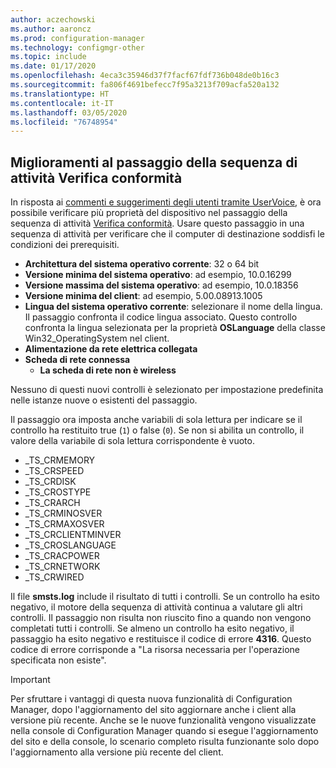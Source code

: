 ```yaml
---
author: aczechowski
ms.author: aaroncz
ms.prod: configuration-manager
ms.technology: configmgr-other
ms.topic: include
ms.date: 01/17/2020
ms.openlocfilehash: 4eca3c35946d37f7facf67fdf736b048de0b16c3
ms.sourcegitcommit: fa806f4691befecc7f95a3213f709acfa520a132
ms.translationtype: HT
ms.contentlocale: it-IT
ms.lasthandoff: 03/05/2020
ms.locfileid: "76748954"
---
```

## <a name="bkmk_tsready"></a> Miglioramenti al passaggio della sequenza di attività Verifica conformità

<!--6005561-->

In risposta ai [commenti e suggerimenti degli utenti tramite UserVoice](https://configurationmanager.uservoice.com/forums/300492-ideas/suggestions/11011230-add-battery-power-state-check-to-task-sequence-c), è ora possibile verificare più proprietà del dispositivo nel passaggio della sequenza di attività [Verifica conformità](/configmgr/osd/understand/task-sequence-steps#BKMK_CheckReadiness). Usare questo passaggio in una sequenza di attività per verificare che il computer di destinazione soddisfi le condizioni dei prerequisiti.

- **Architettura del sistema operativo corrente**: 32 o 64 bit
- **Versione minima del sistema operativo**: ad esempio, 10.0.16299
- **Versione massima del sistema operativo**: ad esempio, 10.0.18356
- **Versione minima del client**: ad esempio, 5.00.08913.1005
- **Lingua del sistema operativo corrente**: selezionare il nome della lingua. Il passaggio confronta il codice lingua associato. Questo controllo confronta la lingua selezionata per la proprietà **OSLanguage** della classe Win32_OperatingSystem nel client.
- **Alimentazione da rete elettrica collegata**
- **Scheda di rete connessa**
  - **La scheda di rete non è wireless**

Nessuno di questi nuovi controlli è selezionato per impostazione predefinita nelle istanze nuove o esistenti del passaggio.

Il passaggio ora imposta anche variabili di sola lettura per indicare se il controllo ha restituito true (`1`) o false (`0`). Se non si abilita un controllo, il valore della variabile di sola lettura corrispondente è vuoto.

- _TS_CRMEMORY
- _TS_CRSPEED
- _TS_CRDISK
- _TS_CROSTYPE
- _TS_CRARCH
- _TS_CRMINOSVER
- _TS_CRMAXOSVER
- _TS_CRCLIENTMINVER
- _TS_CROSLANGUAGE
- _TS_CRACPOWER
- _TS_CRNETWORK
- _TS_CRWIRED

Il file **smsts.log** include il risultato di tutti i controlli. Se un controllo ha esito negativo, il motore della sequenza di attività continua a valutare gli altri controlli. Il passaggio non risulta non riuscito fino a quando non vengono completati tutti i controlli. Se almeno un controllo ha esito negativo, il passaggio ha esito negativo e restituisce il codice di errore **4316**. Questo codice di errore corrisponde a "La risorsa necessaria per l'operazione specificata non esiste".

> [!IMPORTANT]
> Per sfruttare i vantaggi di questa nuova funzionalità di Configuration Manager, dopo l'aggiornamento del sito aggiornare anche i client alla versione più recente. Anche se le nuove funzionalità vengono visualizzate nella console di Configuration Manager quando si esegue l'aggiornamento del sito e della console, lo scenario completo risulta funzionante solo dopo l'aggiornamento alla versione più recente del client.
